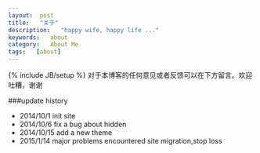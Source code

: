 ```yaml
---
layout:  post
title:   "关于"
description:   "happy wife, happy life ..."
keywords:   about
category:   About Me
tags:   [about] 
---
```



{% include JB/setup %}
对于本博客的任何意见或者反馈可以在下方留言。欢迎吐糟，谢谢

###update history
- 2014/10/1 init site
- 2014/10/6 fix a bug about hidden
- 2014/10/15 add a new theme
- 2015/1/14 major problems encountered site migration,stop loss
